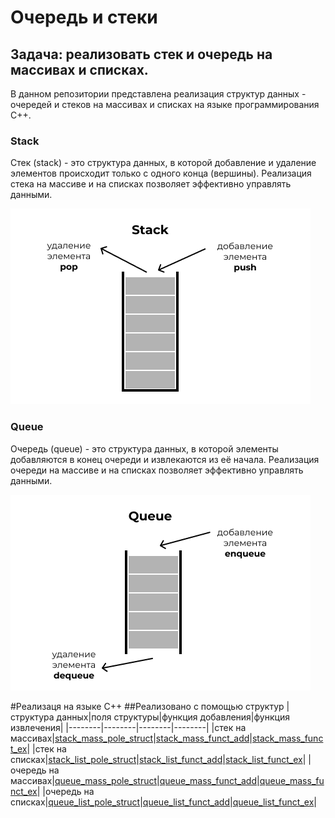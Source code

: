 # Очередь и стеки
## Задача: реализовать стек и очередь на массивах и списках.
В данном репозитории представлена реализация структур данных - очередей и стеков на массивах и списках на языке программирования C++.
### Stack
Стек (stack) - это структура данных, в которой добавление и удаление элементов происходит только с одного конца (вершины). Реализация стека на массиве и на списках позволяет эффективно управлять данными.

![stack](./pictures/stack.png)

### Queue
Очередь (queue) - это структура данных, в которой элементы добавляются в конец очереди и извлекаются из её начала. Реализация очереди на массиве и на списках позволяет эффективно управлять данными.

![queue](./pictures/queue.png)

#Реализаця на языке C++
##Реализовано с помощью структур
|структура данных|поля структуры|функция добавления|функция извлечения|
|--------|--------|--------|--------|
|стек на массивах|[stack_mass_pole_struct](./pictures/stack_mass_pole_struct.jpg)|[stack_mass_funct_add](./pictures/stack_mass_funct_add.jpg)|[stack_mass_funct_ex](./pictures/stack_mass_funct_ex.jpg)|
|стек на списках|[stack_list_pole_struct](./pictures/stack_list_pole_struct.jpg)|[stack_list_funct_add](./pictures/stack_list_funct_add.jpg)|[stack_list_funct_ex](./pictures/stack_list_funct_ex.jpg)|
|очередь на массивах|[queue_mass_pole_struct](./pictures/queue_mass_pole_struct.png)|[queue_mass_funct_add](./pictures/queue_mass_funct_add.png)|[queue_mass_funct_ex](./pictures/queue_mass_funct_ex.png)|
|очередь на списках|[queue_list_pole_struct](./pictures/queue_list_pole_struct.png)|[queue_list_funct_add](./pictures/queue_list_funct_add.png)|[queue_list_funct_ex](./pictures/queue_list_funct_ex.jpg)|


